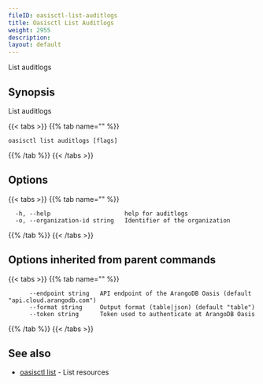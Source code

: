 ```yaml
---
fileID: oasisctl-list-auditlogs
title: Oasisctl List Auditlogs
weight: 2955
description: 
layout: default
---
```

List auditlogs

## Synopsis

List auditlogs

{{< tabs >}}
{{% tab name="" %}}
```
oasisctl list auditlogs [flags]
```
{{% /tab %}}
{{< /tabs >}}

## Options

{{< tabs >}}
{{% tab name="" %}}
```
  -h, --help                     help for auditlogs
  -o, --organization-id string   Identifier of the organization
```
{{% /tab %}}
{{< /tabs >}}

## Options inherited from parent commands

{{< tabs >}}
{{% tab name="" %}}
```
      --endpoint string   API endpoint of the ArangoDB Oasis (default "api.cloud.arangodb.com")
      --format string     Output format (table|json) (default "table")
      --token string      Token used to authenticate at ArangoDB Oasis
```
{{% /tab %}}
{{< /tabs >}}

## See also

* [oasisctl list]()	 - List resources

